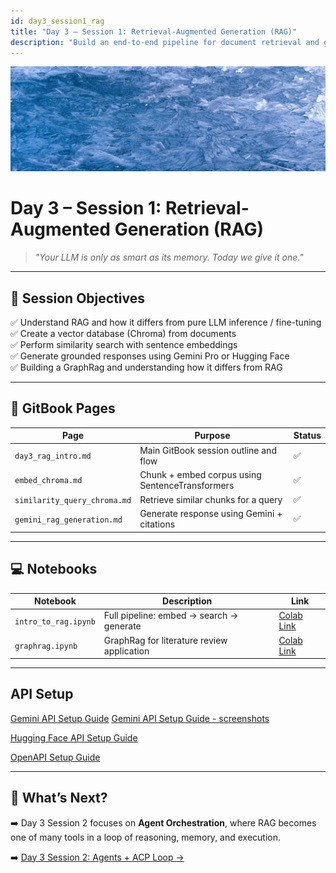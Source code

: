 ```yaml
---
id: day3_session1_rag
title: "Day 3 – Session 1: Retrieval-Augmented Generation (RAG)"
description: "Build an end-to-end pipeline for document retrieval and grounded generation using embeddings, ChromaDB, and Gemini Pro"
---
```


![fig_day3_session1_header](../shared_assets/visuals/images/fig_day3_session1_header.png)

# Day 3 – Session 1: Retrieval-Augmented Generation (RAG)

> _"Your LLM is only as smart as its memory. Today we give it one."_  

---

## 🎯 Session Objectives

✅ Understand RAG and how it differs from pure LLM inference / fine-tuning 
✅ Create a vector database (Chroma) from documents  
✅ Perform similarity search with sentence embeddings  
✅ Generate grounded responses using Gemini Pro or Hugging Face  
✅ Building a GraphRag and understanding how it differs from RAG

---

## 📘 GitBook Pages

| Page | Purpose | Status |
|------|---------|--------|
| `day3_rag_intro.md` | Main GitBook session outline and flow | ✅ |
| `embed_chroma.md` | Chunk + embed corpus using SentenceTransformers | ✅ |
| `similarity_query_chroma.md` | Retrieve similar chunks for a query | ✅ |
| `gemini_rag_generation.md` | Generate response using Gemini + citations | ✅ |

---

## 💻 Notebooks

| Notebook | Description | Link |
|----------|-------------|------|
| `intro_to_rag.ipynb` | Full pipeline: embed → search → generate | [Colab Link](https://colab.research.google.com/github/MariaAise/test/blob/main/intro_to_rag.ipynb) |
| `graphrag.ipynb` | GraphRag for literature review application |[Colab Link](https://colab.research.google.com/github/MariaAise/test/blob/main/graphrag.ipynb)


---

## API Setup

[Gemini API Setup Guide](Gemini_API_Setup_Guide.md)
[Gemini API Setup Guide - screenshots](using_gemini_api_colab.md)

[Hugging Face API Setup Guide](huggingface_api_setup_colab.md)


[OpenAPI Setup Guide](openai_api_setup_colab.md)

---

## 🔮 What’s Next?

➡️ Day 3 Session 2 focuses on **Agent Orchestration**, where RAG becomes one of many tools in a loop of reasoning, memory, and execution.

➡️ [Day 3 Session 2: Agents + ACP Loop →](day3_s2_schedule.md)
